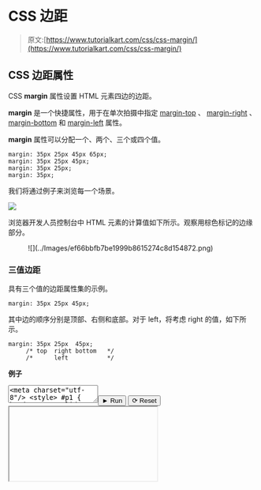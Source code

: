 # CSS 边距

> 原文:[https://www.tutorialkart.com/css/css-margin/](https://www.tutorialkart.com/css/css-margin/)

## CSS 边距属性

CSS **margin** 属性设置 HTML 元素四边的边距。

**margin** 是一个快捷属性，用于在单次拍摄中指定 [margin-top](https://www.tutorialkart.com/css/css-margin-top/) 、 [margin-right](https://www.tutorialkart.com/css/css-margin-right/) 、 [margin-bottom](https://www.tutorialkart.com/css/css-margin-bottom/) 和 [margin-left](https://www.tutorialkart.com/css/css-margin-left/) 属性。

**margin** 属性可以分配一个、两个、三个或四个值。

```
margin: 35px 25px 45px 65px;
margin: 35px 25px 45px;
margin: 35px 25px;
margin: 35px;
```

我们将通过例子来浏览每一个场景。

[![](../Images/925da31b32d6bc3827932f6c8afb11bb.png)](https://www.tutorialkart.com/)

浏览器开发人员控制台中 HTML 元素的计算值如下所示。观察用棕色标记的边缘部分。

<figure class="wp-block-image size-large">![](../Images/ef66bbfb7be1999b8615274c8d154872.png)</figure>

### 三值边距

具有三个值的边距属性集的示例。

```
margin: 35px 25px 45px;
```

其中边的顺序分别是顶部、右侧和底部。对于 left，将考虑 right 的值，如下所示。

```
margin: 35px 25px  45px;
     /* top  right bottom   */
     /*      left           */
```

**例子**

<textarea name="html" id="code_1"><meta charset="utf-8"/> <style> #p1 { border: 1px solid #DDD; margin: 35px 25px 45px; } </style> <p id="p1">你好世界</p></textarea><button class="coderun" onclick="submitCode_1()">► Run</button> <button class="codereset" onclick="resetCode_1()">⟳ Reset</button><iframe id="output_1" onload="resizeIframe(this)">&#13; </div>&#13; </div>&#13; </div> &#13; &#13; </div>&#13; <script>&amp;#13; let initValue_1='';&amp;#13; let html_editor_1;&amp;#13; let render_1 = function() {&amp;#13; let source = html_editor_1.getValue();&amp;#13; &amp;#13; let iframe = document.querySelector('#output_1'),&amp;#13; iframe_doc = iframe.contentDocument;&amp;#13; &amp;#13; iframe_doc.open();&amp;#13; iframe_doc.write(source);&amp;#13; iframe_doc.close();&amp;#13; };&amp;#13; &amp;#13; html_editor_1 = CodeMirror.fromTextArea(document.getElementById("code_1"), {&amp;#13; lineNumbers: false,&amp;#13; mode: "htmlmixed",&amp;#13; theme: "tk"&amp;#13; });&amp;#13; &amp;#13; // SETTING CODE EDITORS INITIAL CONTENT&amp;#13; $initValue_1 = html_editor_1.getValue();&amp;#13; render_1();&amp;#13; &amp;#13; function resetCode_1() {&amp;#13; html_editor_1.setValue($initValue_1);&amp;#13; render_1();&amp;#13; }&amp;#13; function submitCode_1() {&amp;#13; render_1();&amp;#13; }&amp;#13; </script> <figure class="wp-block-image size-large"> <img loading="lazy" width="199" height="140" src="../Images/db4285530994e5c37017dd14d9b78e3f.png" alt="" class="wp-image-31816" data-original-src="https://www.tutorialkart.com/wp-content/uploads/2021/09/css-margin-2.png"/> </figure> <h3>有两个值的边距</h3> <p>具有两个值的边距属性集的示例。</p> <pre class="brush: css; class-name: 'example'; title: ; notranslate" title="">margin: 35px 25px;</pre> <p>其中，第一个值用于上边距和下边距，第二个值用于右边距和左边距，如下例所示。</p> <pre class="brush: css; class-name: 'example'; title: ; notranslate" title="">margin: 35px 25px; /* top right */ /* bottom left */</pre> <p class="pb"><strong>例子</strong></p> <div class="pre_container">&#13; <div class="textareacontainer">&#13; <div class="textarea">&#13; <div class="html textareawrapper">&#13; <textarea name="html" id="code_2"> <meta charset="utf-8"/> <style> #p1 { border: 1px solid #DDD; margin: 35px 25px; } </style> <p id="p1">你好世界</p> </textarea>&#13; </div> &#13; </div> &#13; </div>&#13; <div class="controls">&#13; <button class="coderun" onclick="submitCode_2()"><span>►</span> Run</button>&#13; <button class="codereset" onclick="resetCode_2()"><span>⟳</span> Reset</button>&#13; </div>&#13; <div class="iframecontainer">&#13; <div class="iframe">&#13; <div class="iframewrapper">&#13; <iframe id="output_2" onload="resizeIframe(this)"/>&#13; </div>&#13; </div>&#13; </div> &#13; &#13; </div>&#13; <script>&amp;#13; let initValue_2='';&amp;#13; let html_editor_2;&amp;#13; let render_2 = function() {&amp;#13; let source = html_editor_2.getValue();&amp;#13; &amp;#13; let iframe = document.querySelector('#output_2'),&amp;#13; iframe_doc = iframe.contentDocument;&amp;#13; &amp;#13; iframe_doc.open();&amp;#13; iframe_doc.write(source);&amp;#13; iframe_doc.close();&amp;#13; };&amp;#13; &amp;#13; html_editor_2 = CodeMirror.fromTextArea(document.getElementById("code_2"), {&amp;#13; lineNumbers: false,&amp;#13; mode: "htmlmixed",&amp;#13; theme: "tk"&amp;#13; });&amp;#13; &amp;#13; // SETTING CODE EDITORS INITIAL CONTENT&amp;#13; $initValue_2 = html_editor_2.getValue();&amp;#13; render_2();&amp;#13; &amp;#13; function resetCode_2() {&amp;#13; html_editor_2.setValue($initValue_2);&amp;#13; render_2();&amp;#13; }&amp;#13; function submitCode_2() {&amp;#13; render_2();&amp;#13; }&amp;#13; </script> <figure class="wp-block-image size-large"> <img loading="lazy" width="199" height="141" src="../Images/698ba3227861ff8e93f942576b348ed0.png" alt="" class="wp-image-31817" data-original-src="https://www.tutorialkart.com/wp-content/uploads/2021/09/css-margin-3.png"/> </figure> <h3>单值边距</h3> <p>只有一个值的 margin 属性集的示例。</p> <pre class="brush: css; class-name: 'example'; title: ; notranslate" title="">margin: 35px;</pre> <p>其中指定的值被设置为所有边的边距:上、右、下和左，如下所示。</p> <pre class="brush: css; class-name: 'example'; title: ; notranslate" title="">margin : 35px; /* top */ /* right */ /* bottom */ /* left */</pre> <p class="pb"><strong>例子</strong></p> <div class="pre_container">&#13; <div class="textareacontainer">&#13; <div class="textarea">&#13; <div class="html textareawrapper">&#13; <textarea name="html" id="code_3"> <meta charset="utf-8"/> <style> #p1 { border: 1px solid #DDD; margin: 35px; } </style> <p id="p1">你好世界</p> </textarea>&#13; </div> &#13; </div> &#13; </div>&#13; <div class="controls">&#13; <button class="coderun" onclick="submitCode_3()"><span>►</span> Run</button>&#13; <button class="codereset" onclick="resetCode_3()"><span>⟳</span> Reset</button>&#13; </div>&#13; <div class="iframecontainer">&#13; <div class="iframe">&#13; <div class="iframewrapper">&#13; <iframe id="output_3" onload="resizeIframe(this)"/>&#13; </div>&#13; </div>&#13; </div> &#13; &#13; </div>&#13; <script>&amp;#13; let initValue_3='';&amp;#13; let html_editor_3;&amp;#13; let render_3 = function() {&amp;#13; let source = html_editor_3.getValue();&amp;#13; &amp;#13; let iframe = document.querySelector('#output_3'),&amp;#13; iframe_doc = iframe.contentDocument;&amp;#13; &amp;#13; iframe_doc.open();&amp;#13; iframe_doc.write(source);&amp;#13; iframe_doc.close();&amp;#13; };&amp;#13; &amp;#13; html_editor_3 = CodeMirror.fromTextArea(document.getElementById("code_3"), {&amp;#13; lineNumbers: false,&amp;#13; mode: "htmlmixed",&amp;#13; theme: "tk"&amp;#13; });&amp;#13; &amp;#13; // SETTING CODE EDITORS INITIAL CONTENT&amp;#13; $initValue_3 = html_editor_3.getValue();&amp;#13; render_3();&amp;#13; &amp;#13; function resetCode_3() {&amp;#13; html_editor_3.setValue($initValue_3);&amp;#13; render_3();&amp;#13; }&amp;#13; function submitCode_3() {&amp;#13; render_3();&amp;#13; }&amp;#13; </script> <figure class="wp-block-image size-large"> <img loading="lazy" width="197" height="138" src="../Images/419ef2b89d8e359d3fa906f745da0dac.png" alt="" class="wp-image-31818" data-original-src="https://www.tutorialkart.com/wp-content/uploads/2021/09/css-margin-4.png"/> </figure> <h3>结论</h3> <p>在这个<a href="https://www.tutorialkart.com/css/"> CSS 教程</a>中，我们学习了<strong> margin </strong>属性，以及如何在 HTML 元素中使用这个属性，并附有示例。</p> </body> </html></iframe>